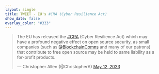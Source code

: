```yaml
---
layout: single
title: TWEET - EU's #CRA (Cyber Resilience Act)
show_date: false
overlay_color: "#333"
---
```


<blockquote class="twitter-tweet"><p lang="en" dir="ltr">The EU has released the <a href="https://twitter.com/hashtag/CRA?src=hash&amp;ref_src=twsrc%5Etfw">#CRA</a> (Cyber Resilience Act) which may have a profound negative effect on open source security, as small companies (such as <a href="https://twitter.com/BlockchainComns?ref_src=twsrc%5Etfw">@BlockchainComns</a> and many of our patrons) that contribute to free open source may be held to same liability as a for-profit products.</p>&mdash; Christopher Allen (@ChristopherA) <a href="https://twitter.com/ChristopherA/status/1657061801916526592?ref_src=twsrc%5Etfw">May 12, 2023</a></blockquote> <script async src="https://platform.twitter.com/widgets.js" charset="utf-8"></script>
